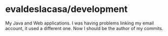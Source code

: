 evaldeslacasa/development
=========================

My Java and Web applications. I was having problems linking my email account,
it used a different one. Now I should be the author of my commits.